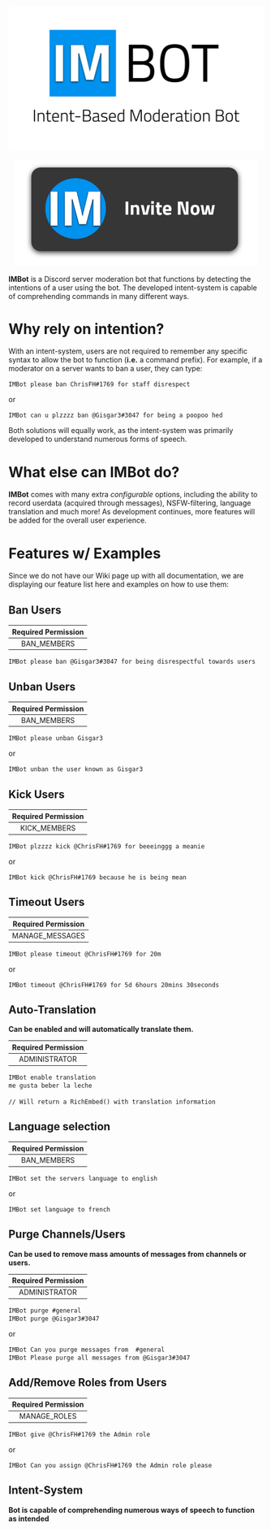 <img src="./assets/IMBOTLOGO1-WITHDESC.png"></img>

<p align="center"><a href="https://discordapp.com/api/oauth2/authorize?client_id=592783579998584868&permissions=8&scope=bot"><img style="width:480px;" src="./assets/IMBOTINVITE1.png"></img></a></p>

**IMBot** is a Discord server moderation bot that functions by detecting the intentions of a user using the bot. The developed intent-system is capable of comprehending commands in many different ways.
# Why rely on intention?
With an intent-system, users are not required to remember any specific syntax to allow the bot to function (**i.e.** a command prefix). For example, if a moderator on a server wants to ban a user, they can type:  
```
IMBot please ban ChrisFH#1769 for staff disrespect
```
or
```
IMBot can u plzzzz ban @Gisgar3#3047 for being a poopoo hed
```
Both solutions will equally work, as the intent-system was primarily developed to understand numerous forms of speech.
# What else can IMBot do?
**IMBot** comes with many extra *configurable* options, including the ability to record userdata (acquired through messages), NSFW-filtering, language translation and much more! As development continues, more features will be added for the overall user experience.
# Features w/ Examples
Since we do not have our Wiki page up with all documentation, we are displaying our feature list here and examples on how to use them:
## Ban Users
|Required Permission|
|:-----------------:|
|BAN_MEMBERS|
```
IMBot please ban @Gisgar3#3047 for being disrespectful towards users
```
## Unban Users
|Required Permission|
|:-----------------:|
|BAN_MEMBERS|
```
IMBot please unban Gisgar3
```
or 
```
IMBot unban the user known as Gisgar3
```
## Kick Users
|Required Permission|
|:-----------------:|
|KICK_MEMBERS|
```
IMBot plzzzz kick @ChrisFH#1769 for beeeinggg a meanie
```
or
```
IMBot kick @ChrisFH#1769 because he is being mean
```
## Timeout Users
|Required Permission|
|:-----------------:|
|MANAGE_MESSAGES|
```
IMBot please timeout @ChrisFH#1769 for 20m
```
or 
```
IMBot timeout @ChrisFH#1769 for 5d 6hours 20mins 30seconds
```
## Auto-Translation
**Can be enabled and will automatically translate them.**  

|Required Permission|
|:-----------------:|
|ADMINISTRATOR|
```
IMBot enable translation
me gusta beber la leche

// Will return a RichEmbed() with translation information
```
## Language selection
|Required Permission|
|:-----------------:|
|BAN_MEMBERS|
```
IMBot set the servers language to english
```
or
```
IMBot set language to french
```
## Purge Channels/Users
**Can be used to remove mass amounts of messages from channels or users.**  

|Required Permission|
|:-----------------:|
|ADMINISTRATOR|
```
IMBot purge #general
IMBot purge @Gisgar3#3047
```
or 
```
IMBot Can you purge messages from  #general
IMBot Please purge all messages from @Gisgar3#3047
```
## Add/Remove Roles from Users
|Required Permission|
|:-----------------:|
|MANAGE_ROLES|
```
IMBot give @ChrisFH#1769 the Admin role
```
or 
```
IMBot Can you assign @ChrisFH#1769 the Admin role please
```
## Intent-System
**Bot is capable of comprehending numerous ways of speech to function as intended**
